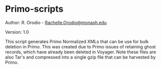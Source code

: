 # Primo-scripts

Author: R. Orodio - Rachelle.Orodio@monash.edu

Version: 1.0

This script generates Primo Normalized XMLs that can be use for bulk deletion in Primo.
This was created due to Primo issues of retaining ghost records, which have already been deleted in Voyager.
Note these files are also Tar's and compressed into a single gzip file that can be harvested by Primo.
